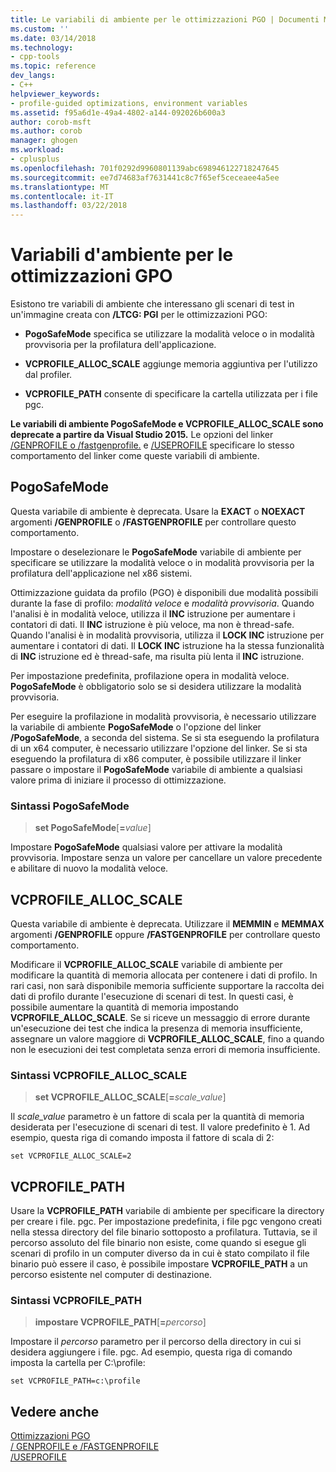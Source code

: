 ```yaml
---
title: Le variabili di ambiente per le ottimizzazioni PGO | Documenti Microsoft
ms.custom: ''
ms.date: 03/14/2018
ms.technology:
- cpp-tools
ms.topic: reference
dev_langs:
- C++
helpviewer_keywords:
- profile-guided optimizations, environment variables
ms.assetid: f95a6d1e-49a4-4802-a144-092026b600a3
author: corob-msft
ms.author: corob
manager: ghogen
ms.workload:
- cplusplus
ms.openlocfilehash: 701f0292d9960801139abc698946122718247645
ms.sourcegitcommit: ee7d74683af7631441c8c7f65ef5ceceaee4a5ee
ms.translationtype: MT
ms.contentlocale: it-IT
ms.lasthandoff: 03/22/2018
---
```

# <a name="environment-variables-for-profile-guided-optimizations"></a>Variabili d'ambiente per le ottimizzazioni GPO

Esistono tre variabili di ambiente che interessano gli scenari di test in un'immagine creata con **/LTCG: PGI** per le ottimizzazioni PGO:

- **PogoSafeMode** specifica se utilizzare la modalità veloce o in modalità provvisoria per la profilatura dell'applicazione.

- **VCPROFILE_ALLOC_SCALE** aggiunge memoria aggiuntiva per l'utilizzo dal profiler.

- **VCPROFILE_PATH** consente di specificare la cartella utilizzata per i file pgc.

**Le variabili di ambiente PogoSafeMode e VCPROFILE_ALLOC_SCALE sono deprecate a partire da Visual Studio 2015.** Le opzioni del linker [/GENPROFILE o /fastgenprofile.](genprofile-fastgenprofile-generate-profiling-instrumented-build.md) e [/USEPROFILE](useprofile.md) specificare lo stesso comportamento del linker come queste variabili di ambiente.

## <a name="pogosafemode"></a>PogoSafeMode

Questa variabile di ambiente è deprecata. Usare la **EXACT** o **NOEXACT** argomenti **/GENPROFILE** o **/FASTGENPROFILE** per controllare questo comportamento.

Impostare o deselezionare le **PogoSafeMode** variabile di ambiente per specificare se utilizzare la modalità veloce o in modalità provvisoria per la profilatura dell'applicazione nel x86 sistemi.

Ottimizzazione guidata da profilo (PGO) è disponibili due modalità possibili durante la fase di profilo: *modalità veloce* e *modalità provvisoria*. Quando l'analisi è in modalità veloce, utilizza il **INC** istruzione per aumentare i contatori di dati. Il **INC** istruzione è più veloce, ma non è thread-safe. Quando l'analisi è in modalità provvisoria, utilizza il **LOCK INC** istruzione per aumentare i contatori di dati. Il **LOCK INC** istruzione ha la stessa funzionalità di **INC** istruzione ed è thread-safe, ma risulta più lenta il **INC** istruzione.

Per impostazione predefinita, profilazione opera in modalità veloce. **PogoSafeMode** è obbligatorio solo se si desidera utilizzare la modalità provvisoria.

Per eseguire la profilazione in modalità provvisoria, è necessario utilizzare la variabile di ambiente **PogoSafeMode** o l'opzione del linker **/PogoSafeMode**, a seconda del sistema. Se si sta eseguendo la profilatura di un x64 computer, è necessario utilizzare l'opzione del linker. Se si sta eseguendo la profilatura di x86 computer, è possibile utilizzare il linker passare o impostare il **PogoSafeMode** variabile di ambiente a qualsiasi valore prima di iniziare il processo di ottimizzazione.

### <a name="pogosafemode-syntax"></a>Sintassi PogoSafeMode

> **set PogoSafeMode**[**=**_value_]

Impostare **PogoSafeMode** qualsiasi valore per attivare la modalità provvisoria. Impostare senza un valore per cancellare un valore precedente e abilitare di nuovo la modalità veloce.

## <a name="vcprofileallocscale"></a>VCPROFILE_ALLOC_SCALE

Questa variabile di ambiente è deprecata. Utilizzare il **MEMMIN** e **MEMMAX** argomenti **/GENPROFILE** oppure **/FASTGENPROFILE** per controllare questo comportamento.

Modificare il **VCPROFILE_ALLOC_SCALE** variabile di ambiente per modificare la quantità di memoria allocata per contenere i dati di profilo. In rari casi, non sarà disponibile memoria sufficiente supportare la raccolta dei dati di profilo durante l'esecuzione di scenari di test. In questi casi, è possibile aumentare la quantità di memoria impostando **VCPROFILE_ALLOC_SCALE**. Se si riceve un messaggio di errore durante un'esecuzione dei test che indica la presenza di memoria insufficiente, assegnare un valore maggiore di **VCPROFILE_ALLOC_SCALE**, fino a quando non le esecuzioni dei test completata senza errori di memoria insufficiente.

### <a name="vcprofileallocscale-syntax"></a>Sintassi VCPROFILE_ALLOC_SCALE

> **set VCPROFILE_ALLOC_SCALE**[__=__*scale_value*]

Il *scale_value* parametro è un fattore di scala per la quantità di memoria desiderata per l'esecuzione di scenari di test.  Il valore predefinito è 1. Ad esempio, questa riga di comando imposta il fattore di scala di 2:

`set VCPROFILE_ALLOC_SCALE=2`

## <a name="vcprofilepath"></a>VCPROFILE_PATH

Usare la **VCPROFILE_PATH** variabile di ambiente per specificare la directory per creare i file. pgc. Per impostazione predefinita, i file pgc vengono creati nella stessa directory del file binario sottoposto a profilatura. Tuttavia, se il percorso assoluto del file binario non esiste, come quando si esegue gli scenari di profilo in un computer diverso da in cui è stato compilato il file binario può essere il caso, è possibile impostare **VCPROFILE_PATH** a un percorso esistente nel computer di destinazione.

### <a name="vcprofilepath-syntax"></a>Sintassi VCPROFILE_PATH

> **impostare VCPROFILE_PATH**[**=**_percorso_]

Impostare il *percorso* parametro per il percorso della directory in cui si desidera aggiungere i file. pgc. Ad esempio, questa riga di comando imposta la cartella per C:\profile:

`set VCPROFILE_PATH=c:\profile`

## <a name="see-also"></a>Vedere anche

[Ottimizzazioni PGO](../../build/reference/profile-guided-optimizations.md)<br/>
[/ GENPROFILE e /FASTGENPROFILE](genprofile-fastgenprofile-generate-profiling-instrumented-build.md)<br/>
[/USEPROFILE](useprofile.md)<br/>
